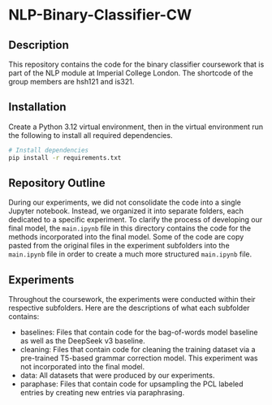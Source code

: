 # NLP-Binary-Classifier-CW

## Description
This repository contains the code for the binary classifier coursework that is part of the NLP module at Imperial College London. The shortcode of the group members are hsh121 and is321.

## Installation
Create a Python 3.12 virtual environment, then in the virtual environment run the following to install all required dependencies.

```bash
# Install dependencies
pip install -r requirements.txt
```

## Repository Outline
During our experiments, we did not consolidate the code into a single Jupyter notebook. Instead, we organized it into separate folders, each dedicated to a specific experiment. To clarify the process of developing our final model, the `main.ipynb` file in this directory contains the code for the methods incorporated into the final model. Some of the code are copy pasted from the original files in the experiment subfolders into the `main.ipynb` file in order to create a much more structured `main.ipynb` file.

## Experiments
Throughout the coursework, the experiments were conducted within their respective subfolders. Here are the descriptions of what each subfolder contains:
- baselines: Files that contain code for the bag-of-words model baseline as well as the DeepSeek v3 baseline.
- cleaning: Files that contain code for cleaning the training dataset via a pre-trained T5-based grammar correction model. This experiment was not incorporated into the final model.
- data: All datasets that were produced by our experiments.
- paraphase: Files that contain code for upsampling the PCL labeled entries by creating new entries via paraphrasing.